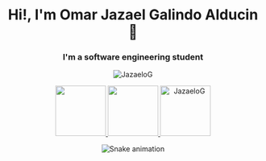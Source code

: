 <h1 align="center">Hi!, I'm Omar Jazael Galindo Alducin 👋</h1>
<h3 align="center">I'm a software engineering student</h3>


<p align="center"> <img src="https://komarev.com/ghpvc/?username=JazaeloG&label=Profile%20views&color=0e75b6&style=flat" alt="JazaeloG" /> </p>

<div align="center">
<a href="https://github.com/JazaeloG">
    <img height="100em" src="https://github-readme-stats.vercel.app/api?username=JazaeloG&count_private=true&include_all_commits=true&show_icons=true&theme=tokyonight&hide_border=false&show_owner=true"/>
    <img height="100em" src="https://github-readme-stats.vercel.app/api/top-langs/?username=JazaeloG&theme=tokyonight&hide_border=false&&layout=compact"/>
    <img height="100em" src="https://github-readme-streak-stats.herokuapp.com/?user=JazaeloG&theme=tokyonight&hide_border=false&&layout=compact" alt="JazaeloG"/>
  </a>  
</div>

<div align="center">
  
  ![Snake animation](https://github.com/danielbped/danielbped/blob/output/github-contribution-grid-snake.svg)
  
</div>
